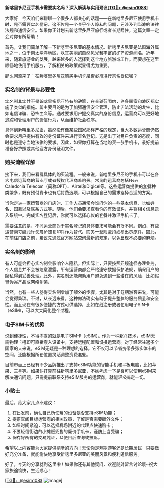 **新喀里多尼亚手机卡需要实名吗？深入解读与实用建议[[TG💪+ @esim1088](https://t.me/s/esim1088)]**

大家好！今天咱们来聊聊一个很多人都关心的话题——在新喀里多尼亚使用手机卡时，是否需要实名登记。这不仅是一个关乎个人隐私的问题，还涉及到当地的法律法规和通信安全。如果你正计划去新喀里多尼亚旅行或者长期居住，这篇文章一定会对你有所帮助！

首先，让我们简单了解一下新喀里多尼亚的基本情况。新喀里多尼亚是法国海外属地之一，位于南太平洋地区，以其美丽的自然风光和丰富的矿产资源闻名。近年来，随着旅游业的发展，越来越多的人选择到这个地方旅游或工作。而要想在这里顺畅地使用手机服务，了解相关的政策就显得尤为重要。

那么问题来了：在新喀里多尼亚购买手机卡是否必须进行实名登记呢？

### 实名制的背景与必要性

实名制其实并不是新喀里多尼亚特有的政策，在全球范围内，许多国家和地区都实施了类似的措施。其主要目的是为了加强通信安全管理，防止非法活动的发生，比如电信诈骗、恐怖主义等。通过要求用户提交真实的身份信息，运营商可以更好地追踪和管理用户的通信行为，从而维护社会秩序。

具体到新喀里多尼亚，虽然没有像某些国家那样严格的规定，但大多数运营商仍然会要求用户提供有效的身份证件来进行实名登记。这是出于对用户负责的态度，同时也是遵守当地法律的要求。因此，如果你打算在当地购买一张手机卡，最好提前准备好护照或其他官方身份证明文件。

### 购买流程详解

接下来，我们来看看具体的购买流程。一般来说，新喀里多尼亚的手机卡可以在各大电信运营商的营业厅或者授权代理商处购买。常见的运营商包括New Caledonia Telecom（简称OPT）、Airtel和Digicel等。这些运营商提供的套餐种类繁多，既有预付费卡也有后付费选项，可以根据自己的需求选择合适的方案。

当你走进一家运营商的门店时，工作人员通常会询问你的一些基本信息，比如姓名、国籍以及联系方式等。随后，他们会要求查看你的有效证件，并将相关信息录入系统中。完成实名登记后，你就可以选择心仪的套餐并激活手机卡了。

需要注意的是，不同运营商对于实名登记的具体要求可能会有所不同。例如，有些运营商可能允许使用护照复印件作为替代，而另一些则坚持必须出示原件。因此，在前往门店之前，建议先通过官方网站查询最新的规定，以免出现不必要的麻烦。

### 实名制的影响

有人可能会担心实名制会影响个人隐私，但实际上，只要按照正规途径办理业务，个人信息并不会被随意泄露。所有运营商都会严格遵守数据保护法规，确保用户的隐私得到妥善处理。此外，实名制还能帮助用户避免遇到一些潜在的风险，比如假冒伪劣产品或网络诈骗。

当然，也有一些人觉得实名制增加了额外的步骤，尤其是对于短期游客来说，可能会觉得繁琐。不过，从长远来看，这种做法确实有助于提升整体的服务质量和安全性。而且现在有很多便捷的方式可供选择，比如在线注册或者使用电子SIM卡（eSIM），可以大大简化整个过程。

### 电子SIM卡的优势

说到便捷性，不得不提的就是电子SIM卡（eSIM）。作为一种新兴技术，eSIM无需物理卡槽即可直接嵌入设备中，支持远程配置和切换运营商。对于经常往返多个国家的人来说，eSIM无疑是一种理想的选择。它不仅可以节省携带多张实体卡的空间，还能根据所在位置灵活调整资费套餐。

目前市面上已经有不少品牌推出了支持eSIM功能的智能手机和平板电脑，比如苹果、三星等。如果你打算前往新喀里多尼亚，不妨考虑一下是否可以使用eSIM来解决通讯问题。只需提前联系支持eSIM服务的运营商，就能轻松搞定一切。

### 小贴士

最后，给大家几点小建议：

1. 在出发前，确认自己所使用的设备是否支持eSIM功能；
2. 提前查阅目标运营商的相关政策，了解是否需要额外文件；
3. 如果时间紧迫，可以选择机场附近的代理点快速购卡；
4. 不要轻信街边的小摊贩兜售的廉价手机卡，谨防上当受骗；
5. 保存好所有的交易凭证，以便日后查询或投诉。

希望以上内容能为大家提供清晰的方向！无论你是短期游客还是长期居民，只要做好充分准备，就能愉快地享受新喀里多尼亚的美丽风景和便利通信服务。

好了，今天的分享就到这里啦！如果你还有其他疑问，欢迎随时留言讨论哦~祝大家旅途愉快，生活顺心！

[[TG💪+ @esim1088](https://t.me/s/esim1088) ![Image](https://i.postimg.cc/4NQfJmqS/Snipaste-2025-05-13-00-14-12.png)]